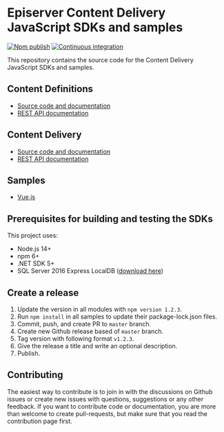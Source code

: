 # Episerver Content Delivery JavaScript SDKs and samples

[![Npm publish](https://github.com/episerver/content-delivery-js-sdk/actions/workflows/npm-publish.yml/badge.svg)](https://github.com/episerver/content-delivery-js-sdk/actions/workflows/npm-publish.yml) [![Continuous integration](https://github.com/episerver/content-delivery-js-sdk/actions/workflows/ci.yml/badge.svg)](https://github.com/episerver/content-delivery-js-sdk/actions/workflows/ci.yml)


This repository contains the source code for the Content Delivery JavaScript SDKs and samples.

## Content Definitions

* [Source code and documentation](https://github.com/episerver/content-delivery-js-sdk/tree/master/src/%40episerver/content-definitions)
* [REST API documentation](https://world.optimizely.com/documentation/developer-guides/content-definitions-api/)

## Content Delivery

* [Source code and documentation](https://github.com/episerver/content-delivery-js-sdk/tree/master/src/%40episerver/content-delivery)
* [REST API documentation](https://world.optimizely.com/documentation/developer-guides/content-delivery-api/)

## Samples

* [Vue.js](https://github.com/episerver/content-delivery-js-sdk/tree/master/samples/music-festival-vue-decoupled)

## Prerequisites for building and testing the SDKs

This project uses:
* Node.js 14+
* npm 6+
* .NET SDK 5+
* SQL Server 2016 Express LocalDB ([download here](https://www.microsoft.com/en-us/sql-server/sql-server-downloads))

## Create a release

 1. Update the version in all modules with `npm version 1.2.3`.
 2. Run `npm install` in all samples to update their package-lock.json files.
 3. Commit, push, and create PR to `master` branch.
 4. Create new Github release based of `master` branch.
 5. Tag version with following format `v1.2.3`.
 6. Give the release a title and write an optional description.
 7. Publish.

## Contributing

The easiest way to contribute is to join in with the discussions on Github issues or create new issues with questions, suggestions or any other feedback. If you want to contribute code or documentation, you are more than welcome to create pull-requests, but make sure that you read the contribution page first.

